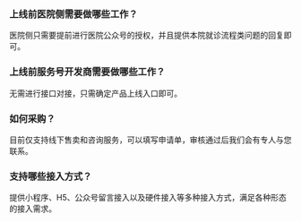 [](id:Q1)
### 上线前医院侧需要做哪些工作？
医院侧只需要提前进行医院公众号的授权，并且提供本院就诊流程类问题的回复即可。

[](id:Q2)
### 上线前服务号开发商需要做哪些工作？
无需进行接口对接，只需确定产品上线入口即可。

[](id:Q3)
### 如何采购？
目前仅支持线下售卖和咨询服务，可以填写申请单，审核通过后我们会有专人与您联系。

[](id:Q4)
### 支持哪些接入方式？
提供小程序、H5、公众号留言接入以及硬件接入等多种接入方式，满足各种形态的接入需求。


